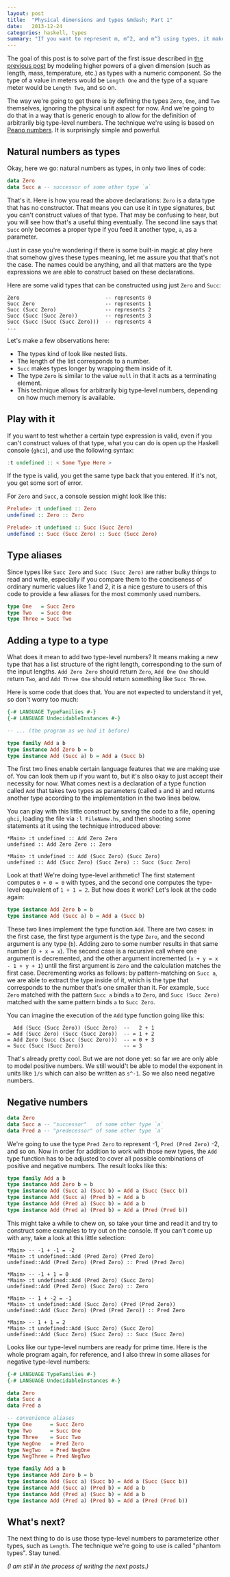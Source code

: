 ```yaml
---
layout: post
title:  "Physical dimensions and types &mdash; Part 1"
date:   2013-12-24
categories: haskell, types
summary: "If you want to represent m, m^2, and m^3 using types, it makes sense to start by representing numbers as types."
---
```


The goal of this post is to solve part of the first issue described in [the previous post][1] by modeling higher powers of a given dimension (such as length, mass, temperature, etc.) as types with a numeric component. So the type of a value in meters would be `Length One` and the type of a square meter would be `Length Two`, and so on.

The way we're going to get there is by defining the types `Zero`, `One`, and `Two` themselves, ignoring the physical unit aspect for now. And we're going to do that in a way that is generic enough to allow for the definition of arbitrarily big type-level numbers. The technique we're using is based on [Peano numbers][2]. It is surprisingly simple and powerful.

## Natural numbers as types

Okay, here we go: natural numbers as types, in only two lines of code:

```haskell
data Zero
data Succ a -- successor of some other type `a`
```

That's it. Here is how you read the above declarations: `Zero` is a data type that has no constructor. That means you can use it in type signatures, but you can't construct values of that type. That may be confusing to hear, but you will see how that's a useful thing eventually. The second line says that `Succ` only becomes a proper type if you feed it another type, `a`, as a parameter.

Just in case you're wondering if there is some built-in magic at play here that somehow gives these types meaning, let me assure you that that's not the case. The names could be anything, and all that matters are the type expressions we are able to construct based on these declarations.

Here are some valid types that can be constructed using just `Zero` and `Succ`:

````
Zero                            -- represents 0
Succ Zero                       -- represents 1
Succ (Succ Zero)                -- represents 2
Succ (Succ (Succ Zero))         -- represents 3
Succ (Succ (Succ (Succ Zero)))  -- represents 4
...
````

Let's make a few observations here:

- The types kind of look like nested lists.
- The length of the list corresponds to a number.
- `Succ` makes types longer by wrapping them inside of it.
- The type `Zero` is similar to the value `null` in that it acts as a terminating element.
- This technique allows for arbitrarily big type-level numbers, depending on how much memory is available.

## Play with it

If you want to test whether a certain type expression is valid, even if you can't construct values of that type, what you can do is open up the Haskell console (`ghci`), and use the following syntax:

```haskell
:t undefined :: < Some Type Here >
```

If the type is valid, you get the same type back that you entered. If it's not, you get some sort of error.

For `Zero` and `Succ`, a console session might look like this:

```haskell
Prelude> :t undefined :: Zero
undefined :: Zero :: Zero

Prelude> :t undefined :: Succ (Succ Zero)
undefined :: Succ (Succ Zero) :: Succ (Succ Zero)
```

## Type aliases

Since types like `Succ Zero` and `Succ (Succ Zero)` are rather bulky things to read and write, especially if you compare them to the conciseness of ordinary numeric values like 1 and 2, it is a nice gesture to users of this code to provide a few aliases for the most commonly used numbers.

```haskell
type One   = Succ Zero
type Two   = Succ One
type Three = Succ Two
```

## Adding a type to a type

What does it mean to add two type-level numbers? It means making a new type that has a list structure of the right length, corresponding to the sum of the input lengths. `Add Zero Zero` should return `Zero`, `Add One One` should return `Two`, and `Add Three One` should return something like `Succ Three`.

Here is some code that does that. You are not expected to understand it yet, so don't worry too much:

```haskell
{-# LANGUAGE TypeFamilies #-}
{-# LANGUAGE UndecidableInstances #-}

-- ... (the program as we had it before)

type family Add a b
type instance Add Zero b = b
type instance Add (Succ a) b = Add a (Succ b)
```

The first two lines enable certain language features that we are making use of. You can look them up if you want to, but it's also okay to just accept their necessity for now. What comes next is a declaration of a type function called `Add` that takes two types as parameters (called `a` and `b`) and returns another type according to the implementation in the two lines below.

You can play with this little construct by saving the code to a file, opening `ghci`, loading the file via `:l FileName.hs`, and then shooting some statements at it using the technique introduced above:

````
*Main> :t undefined :: Add Zero Zero
undefined :: Add Zero Zero :: Zero

*Main> :t undefined :: Add (Succ Zero) (Succ Zero)
undefined :: Add (Succ Zero) (Succ Zero) :: Succ (Succ Zero)
````

Look at that! We're doing type-level arithmetic! The first statement computes `0 + 0 = 0` with types, and the second one computes the type-level equivalent of `1 + 1 = 2`. But how does it work? Let's look at the code again:

```haskell
type instance Add Zero b = b
type instance Add (Succ a) b = Add a (Succ b)
```

These two lines implement the type function `Add`. There are two cases: in the first case, the first type argument is the type `Zero`, and the second argument is any type (`b`). Adding zero to some number results in that same number (`0 + x = x`). The second case is a recursive call where one argument is decremented, and the other argument incremented (`x + y = x - 1 + y + 1`) until the first argument is `Zero` and the calculation matches the first case. Decrementing works as follows: by pattern-matching on `Succ a`, we are able to extract the type inside of it, which is the type that corresponds to the number that's one smaller than it. For example, `Succ Zero` matched with the pattern `Succ a` binds `a` to `Zero`, and `Succ (Succ Zero)` matched with the same pattern binds `a` to `Succ Zero`.

You can imagine the execution of the `Add` type function going like this:

````
  Add (Succ (Succ Zero)) (Succ Zero)  --   2 + 1
= Add (Succ Zero) (Succ (Succ Zero))  -- = 1 + 2
= Add Zero (Succ (Succ (Succ Zero)))  -- = 0 + 3
= Succ (Succ (Succ Zero))             -- = 3
````

That's already pretty cool. But we are not done yet: so far we are only able to model positive numbers. We still would't be able to model the exponent in units like `1/s` which can also be written as `s^-1`. So we also need negative numbers.

## Negative numbers

```haskell
data Zero
data Succ a -- "successor"   of some other type `a`
data Pred a -- "predecessor" of some other type `a`
```

We're going to use the type `Pred Zero` to represent -1, `Pred (Pred Zero)` -2, and so on. Now in order for addition to work with those new types, the `Add` type function has to be adjusted to cover all possible combinations of positive and negative numbers. The result looks like this:

```haskell
type family Add a b
type instance Add Zero b = b
type instance Add (Succ a) (Succ b) = Add a (Succ (Succ b))
type instance Add (Succ a) (Pred b) = Add a b
type instance Add (Pred a) (Succ b) = Add a b
type instance Add (Pred a) (Pred b) = Add a (Pred (Pred b))
```

This might take a while to chew on, so take your time and read it and try to construct some examples to try out on the console. If you can't come up with any, take a look at this little selection:

````
*Main> -- -1 + -1 = -2
*Main> :t undefined::Add (Pred Zero) (Pred Zero)
undefined::Add (Pred Zero) (Pred Zero) :: Pred (Pred Zero)

*Main> -- -1 + 1 = 0
*Main> :t undefined::Add (Pred Zero) (Succ Zero)
undefined::Add (Pred Zero) (Succ Zero) :: Zero

*Main> -- 1 + -2 = -1
*Main> :t undefined::Add (Succ Zero) (Pred (Pred Zero))
undefined::Add (Succ Zero) (Pred (Pred Zero)) :: Pred Zero

*Main> -- 1 + 1 = 2
*Main> :t undefined::Add (Succ Zero) (Succ Zero)
undefined::Add (Succ Zero) (Succ Zero) :: Succ (Succ Zero)
````

Looks like our type-level numbers are ready for prime time. Here is the whole program again, for reference, and I also threw in some aliases for negative type-level numbers:

```haskell
{-# LANGUAGE TypeFamilies #-}
{-# LANGUAGE UndecidableInstances #-}

data Zero
data Succ a
data Pred a

-- convenience aliases
type One      = Succ Zero
type Two      = Succ One
type Three    = Succ Two
type NegOne   = Pred Zero
type NegTwo   = Pred NegOne
type NegThree = Pred NegTwo

type family Add a b
type instance Add Zero b = b
type instance Add (Succ a) (Succ b) = Add a (Succ (Succ b))
type instance Add (Succ a) (Pred b) = Add a b
type instance Add (Pred a) (Succ b) = Add a b
type instance Add (Pred a) (Pred b) = Add a (Pred (Pred b))
```

## What's next?

The next thing to do is use those type-level numbers to parameterize other types, such as `Length`. The technique we're going to use is called "phantom types". Stay tuned.

<i>(I am still in the process of writing the next posts.)</I>

[1]: /2013-12-24--physical-dimensions-and-types-0/
[2]: http://en.wikipedia.org/wiki/Peano_axioms
